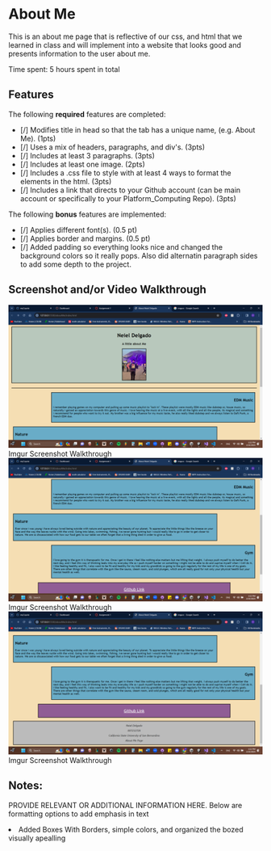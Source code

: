 # About Me

This is an about me page that is reflective of our css, and html that we learned
in class and will implement into a website that looks good and presents information to the user about me.

Time spent: 5 hours spent in total

## Features

The following **required** features are completed:

- [/] Modifies title in head so that the tab has a unique name, (e.g. About Me). (1pts)
- [/] Uses a mix of headers, paragraphs, and div's. (3pts)
- [/] Includes at least 3 paragraphs. (3pts)
- [/] Includes at least one image. (2pts)
- [/] Includes a .css file to style with at least 4 ways to format the elements in the html. (3pts)
- [/] Includes a link that directs to your Github account (can be main account or specifically to your Platform_Computing Repo). (3pts)

The following **bonus** features are implemented:

- [/] Applies different font(s). (0.5 pt)
- [/] Applies border and margins. (0.5 pt)
- [/] Added padding so everything looks nice and changed the background colors so it really pops. Also did alternatin paragraph sides to add
      some depth to the project.

## Screenshot and/or Video Walkthrough

<img src="pics/1.png">Imgur Screenshot Walkthrough</img>
<img src="pics/2.png">Imgur Screenshot Walkthrough</img>
<img src="pics/3.png">Imgur Screenshot Walkthrough</img>


## Notes:
PROVIDE RELEVANT OR ADDITIONAL INFORMATION HERE. Below are formatting options to add emphasis in text
<div>
  <li>Added Boxes With Borders, simple colors, and organized the bozed visually apealling</li>
</div>
